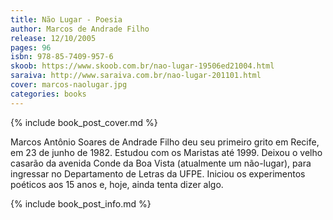 ```yaml
---
title: Não Lugar - Poesia
author: Marcos de Andrade Filho
release: 12/10/2005
pages: 96
isbn: 978-85-7409-957-6
skoob: https://www.skoob.com.br/nao-lugar-19506ed21004.html
saraiva: http://www.saraiva.com.br/nao-lugar-201101.html
cover: marcos-naolugar.jpg
categories: books
---
```

{% include book_post_cover.md %}

Marcos Antônio Soares de Andrade Filho deu seu primeiro grito em Recife, em 23 de junho de 1982. Estudou com os Maristas até 1999. Deixou o velho casarão da avenida Conde da Boa Vista (atualmente um não-lugar), para ingressar no Departamento de Letras da UFPE. Iniciou os experimentos poéticos aos 15 anos e, hoje, ainda tenta dizer algo.

{% include book_post_info.md %}
